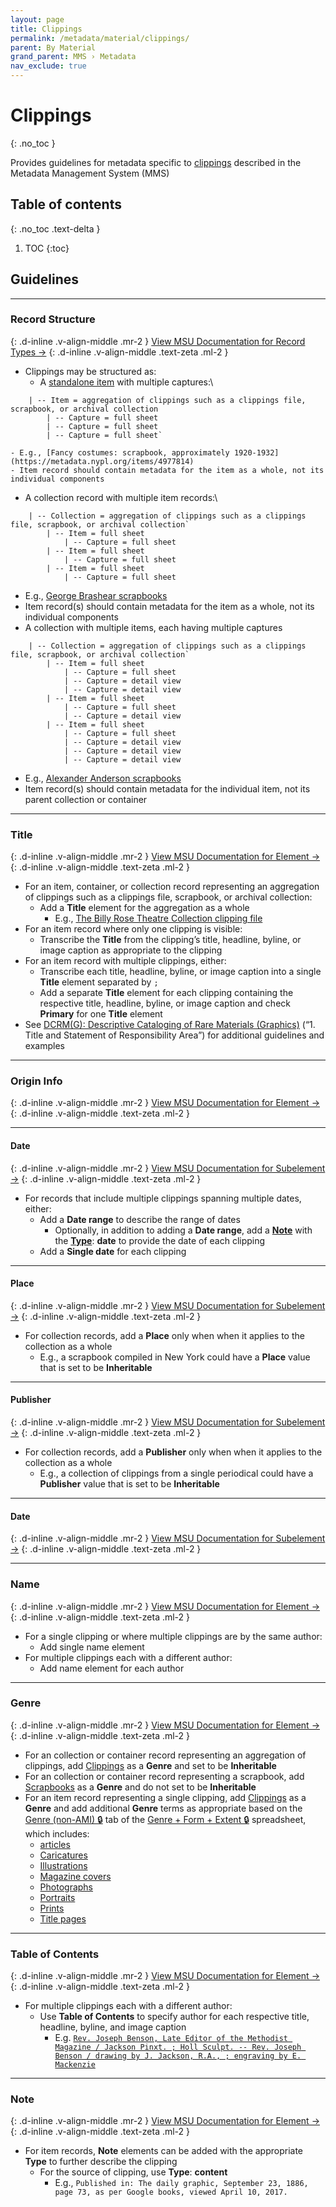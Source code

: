 ```yaml
---
layout: page
title: Clippings
permalink: /metadata/material/clippings/
parent: By Material
grand_parent: MMS › Metadata
nav_exclude: true
---
```


# Clippings
{: .no_toc }

Provides guidelines for metadata specific to [clippings](https://dictionary.archivists.org/entry/clipping.html) described in the Metadata Management System (MMS)

## Table of contents
{: .no_toc .text-delta }

1. TOC
{:toc}

## Guidelines

---

### Record Structure
{: .d-inline .v-align-middle .mr-2 }
[View MSU Documentation for Record Types →](/metadata-documentation/metadata/record-type/)
{: .d-inline .v-align-middle .text-zeta .ml-2 }

- Clippings may be structured as:
  - A [standalone item](/metadata-documentation/metadata/record-type/#standalone-item) with multiple captures:\
```
    | -- Item = aggregation of clippings such as a clippings file, scrapbook, or archival collection
        | -- Capture = full sheet
        | -- Capture = full sheet
        | -- Capture = full sheet`
```
    - E.g., [Fancy costumes: scrapbook, approximately 1920-1932](https://metadata.nypl.org/items/4977814)
    - Item record should contain metadata for the item as a whole, not its individual components
  - A collection record with multiple item records:\
```
    | -- Collection = aggregation of clippings such as a clippings file, scrapbook, or archival collection`
        | -- Item = full sheet
            | -- Capture = full sheet
        | -- Item = full sheet
            | -- Capture = full sheet
        | -- Item = full sheet
            | -- Capture = full sheet
```
  - E.g., [George Brashear scrapbooks](https://metadata.nypl.org/collection/126590)
- Item record(s) should contain metadata for the item as a whole, not its individual components
- A collection with multiple items, each having multiple captures
```
    | -- Collection = aggregation of clippings such as a clippings file, scrapbook, or archival collection`
        | -- Item = full sheet
            | -- Capture = full sheet
            | -- Capture = detail view
            | -- Capture = detail view
        | -- Item = full sheet
            | -- Capture = full sheet
            | -- Capture = detail view
        | -- Item = full sheet
            | -- Capture = full sheet
            | -- Capture = detail view
            | -- Capture = detail view
            | -- Capture = detail view
```
  - E.g., [Alexander Anderson scrapbooks](http://metadata.nypl.org/collection/25829)
- Item record(s) should contain metadata for the individual item, not its parent collection or container

---

### Title
{: .d-inline .v-align-middle .mr-2 }
[View MSU Documentation for Element →](/metadata-documentation/metadata/element/title/)
{: .d-inline .v-align-middle .text-zeta .ml-2 }

- For an item, container, or collection record representing an aggregation of clippings such as a clippings file, scrapbook, or archival collection:
  - Add a **Title** element for the aggregation as a whole
    - E.g., [The Billy Rose Theatre Collection clipping file](https://metadata.nypl.org/containers/268759)
- For an item record where only one clipping is visible:
  - Transcribe the **Title** from the clipping’s title, headline, byline, or image caption as appropriate to the clipping
- For an item record with multiple clippings, either:
  - Transcribe each title, headline, byline, or image caption into a single **Title** element separated by `;`
  - Add a separate **Title** element for each clipping containing the respective title, headline, byline, or image caption and check **Primary** for one **Title** element
- See [DCRM(G): Descriptive Cataloging of Rare Materials (Graphics)](https://rbms.info/dcrm/dcrmg/) (“1. Title and Statement of Responsibility Area”) for additional guidelines and examples

---

### Origin Info
{: .d-inline .v-align-middle .mr-2 }
[View MSU Documentation for Element →](/metadata-documentation/metadata/element/origin-info/)
{: .d-inline .v-align-middle .text-zeta .ml-2 }

---

#### Date
{: .d-inline .v-align-middle .mr-2 }
[View MSU Documentation for Subelement →](/metadata-documentation/metadata/element/origin-info/#date)
{: .d-inline .v-align-middle .text-zeta .ml-2 }

- For records that include multiple clippings spanning multiple dates, either:
  - Add a **Date range** to describe the range of dates
    - Optionally, in addition to adding a **Date range**, add a [**Note**](/metadata-documentation/metadata/element/note/) with the [**Type**](/metadata-documentation/metadata/element/note/#type): **date** to provide the date of each clipping
  - Add a **Single date** for each clipping

---

#### Place
{: .d-inline .v-align-middle .mr-2 }
[View MSU Documentation for Subelement →](/metadata-documentation/metadata/element/origin-info/#place)
{: .d-inline .v-align-middle .text-zeta .ml-2 }

- For collection records, add a **Place** only when when it applies to the collection as a whole
  - E.g., a scrapbook compiled in New York could have a **Place** value that is set to be **Inheritable**

---

#### Publisher
{: .d-inline .v-align-middle .mr-2 }
[View MSU Documentation for Subelement →](/metadata-documentation/metadata/element/origin-info/#publisher)
{: .d-inline .v-align-middle .text-zeta .ml-2 }

- For collection records, add a **Publisher** only when when it applies to the collection as a whole
  - E.g., a collection of clippings from a single periodical could have a **Publisher** value that is set to be **Inheritable**

---

#### Date
{: .d-inline .v-align-middle .mr-2 }
[View MSU Documentation for Subelement →](/metadata-documentation/metadata/element/origin-info/#date)
{: .d-inline .v-align-middle .text-zeta .ml-2 }

---

### Name
{: .d-inline .v-align-middle .mr-2 }
[View MSU Documentation for Element →](/metadata-documentation/metadata/element/name/)
{: .d-inline .v-align-middle .text-zeta .ml-2 }

- For a single clipping or where multiple clippings are by the same author:
  - Add single name element
- For multiple clippings each with a different author:
  - Add name element for each author

---

### Genre
{: .d-inline .v-align-middle .mr-2 }
[View MSU Documentation for Element →](/metadata-documentation/metadata/element/genre/)
{: .d-inline .v-align-middle .text-zeta .ml-2 }

- For an collection or container record representing an aggregation of clippings, add [Clippings](https://docs.google.com/spreadsheets/d/1NGlV94Iufe0p3EJdoJDX7SgvH-LUYqWLEuB1Az3DmbM/edit#gid=1262013027) as a **Genre** and set to be **Inheritable**
- For an collection or container record representing a scrapbook, add [Scrapbooks](https://docs.google.com/spreadsheets/d/1NGlV94Iufe0p3EJdoJDX7SgvH-LUYqWLEuB1Az3DmbM/edit#gid=1262013027\&range=F289) as a **Genre** and do not set to be **Inheritable**
- For an item record representing a single clipping, add [Clippings](https://docs.google.com/spreadsheets/d/1NGlV94Iufe0p3EJdoJDX7SgvH-LUYqWLEuB1Az3DmbM/edit#gid=1262013027) as a **Genre** and add additional **Genre** terms as appropriate based on the [Genre (non-AMI) 🔒](https://docs.google.com/spreadsheets/d/1NGlV94Iufe0p3EJdoJDX7SgvH-LUYqWLEuB1Az3DmbM/edit#gid=1262013027) tab of the [Genre + Form + Extent 🔒](https://docs.google.com/spreadsheets/d/1NGlV94Iufe0p3EJdoJDX7SgvH-LUYqWLEuB1Az3DmbM/edit) spreadsheet, which includes:
  - [articles](https://docs.google.com/spreadsheets/d/1NGlV94Iufe0p3EJdoJDX7SgvH-LUYqWLEuB1Az3DmbM/edit#gid=1262013027\&range=A19)
  - [Caricatures](https://docs.google.com/spreadsheets/d/1NGlV94Iufe0p3EJdoJDX7SgvH-LUYqWLEuB1Az3DmbM/edit#gid=1262013027\&range=A53)
  - [Illustrations](https://docs.google.com/spreadsheets/d/1NGlV94Iufe0p3EJdoJDX7SgvH-LUYqWLEuB1Az3DmbM/edit#gid=1262013027\&range=A154)
  - [Magazine covers](https://docs.google.com/spreadsheets/d/1NGlV94Iufe0p3EJdoJDX7SgvH-LUYqWLEuB1Az3DmbM/edit#gid=1262013027\&range=A191)
  - [Photographs](https://docs.google.com/spreadsheets/d/1NGlV94Iufe0p3EJdoJDX7SgvH-LUYqWLEuB1Az3DmbM/edit#gid=1262013027\&range=A236)
  - [Portraits](https://docs.google.com/spreadsheets/d/1NGlV94Iufe0p3EJdoJDX7SgvH-LUYqWLEuB1Az3DmbM/edit#gid=1262013027\&range=A247)
  - [Prints](https://docs.google.com/spreadsheets/d/1NGlV94Iufe0p3EJdoJDX7SgvH-LUYqWLEuB1Az3DmbM/edit#gid=1262013027\&range=A256)
  - [Title pages](https://docs.google.com/spreadsheets/d/1NGlV94Iufe0p3EJdoJDX7SgvH-LUYqWLEuB1Az3DmbM/edit#gid=1262013027\&range=A333)

---

### Table of Contents
{: .d-inline .v-align-middle .mr-2 }
[View MSU Documentation for Element →](/metadata-documentation/metadata/element/table-of-contents/)
{: .d-inline .v-align-middle .text-zeta .ml-2 }

- For multiple clippings each with a different author:
  - Use **Table of Contents** to specify author for each respective title, headline, byline, and image caption
    - E.g. [`Rev. Joseph Benson, Late Editor of the Methodist Magazine / Jackson Pinxt. ; Holl Sculpt. -- Rev. Joseph Benson / drawing by J. Jackson, R.A., ; engraving by E. Mackenzie`](https://metadata.nypl.org/items/3102112?section=desc_md#:~:text=to%20a%20sheet.-,Table%20of%20Contents,Benson%20/%20drawing%20by%20J.%20Jackson%2C%20R.A.%2C%20%3B%20engraving%20by%20E.%20Mackenzie,-Subject)

---

### Note
{: .d-inline .v-align-middle .mr-2 }
[View MSU Documentation for Element →](/metadata-documentation/metadata/element/note/)
{: .d-inline .v-align-middle .text-zeta .ml-2 }

- For item records, **Note** elements can be added with the appropriate **Type** to further describe the clipping
  - For the source of clipping, use **Type**: **content**
    - E.g., `Published in: The daily graphic, September 23, 1886, page 73, as per Google books, viewed April 10, 2017.`